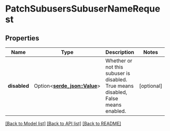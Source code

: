 # PatchSubusersSubuserNameRequest

## Properties

Name | Type | Description | Notes
------------ | ------------- | ------------- | -------------
**disabled** | Option<[**serde_json::Value**](.md)> | Whether or not this subuser is disabled. True means disabled, False means enabled. | [optional]

[[Back to Model list]](../README.md#documentation-for-models) [[Back to API list]](../README.md#documentation-for-api-endpoints) [[Back to README]](../README.md)


